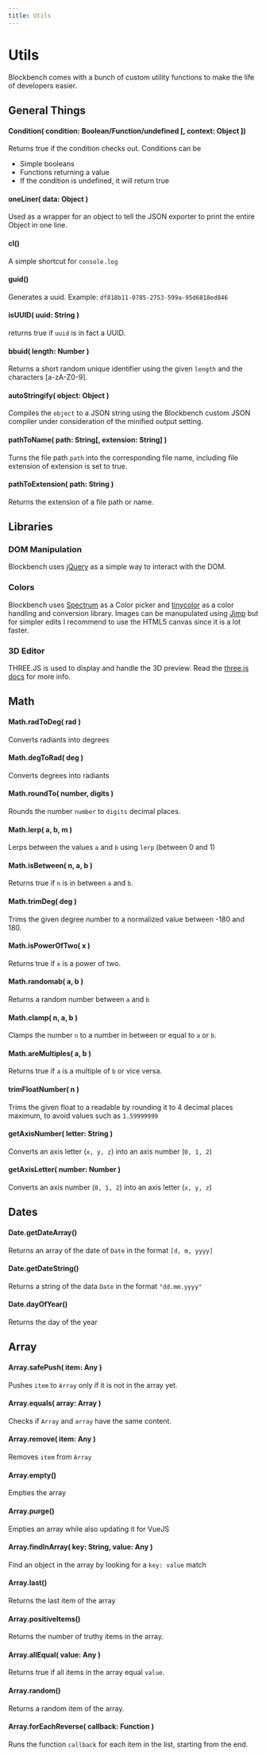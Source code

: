 ```yaml
---
title: Utils
---
```


# Utils

Blockbench comes with a bunch of custom utility functions to make the life of developers easier.

## General Things

#### Condition( condition: Boolean/Function/undefined [, context: Object ])
Returns true if the condition checks out. Conditions can be
* Simple booleans
* Functions returning a value
* If the condition is undefined, it will return true

#### oneLiner( data: Object )
Used as a wrapper for an object to tell the JSON exporter to print the entire Object in one line.

#### cl()
A simple shortcut for `console.log`

#### guid()
Generates a uuid. Example: `df818b11-0785-2753-599a-95d6818ed846`

#### isUUID( uuid: String )
returns true if `uuid` is in fact a UUID.

#### bbuid( length: Number )
Returns a short random unique identifier using the given `length` and the characters [a-zA-Z0-9].

#### autoStringify( object: Object )
Compiles the `object` to a JSON string using the Blockbench custom JSON compiler under consideration of the minified output setting.

#### pathToName( path: String[, extension: String] )
Turns the file path `path` into the corresponding file name, including file extension of extension is set to true.

#### pathToExtension( path: String )
Returns the extension of a file path or name.

## Libraries

### DOM Manipulation

Blockbench uses [jQuery](https://api.jquery.com) as a simple way to interact with the DOM.

### Colors

Blockbench uses [Spectrum](https://bgrins.github.io/spectrum/) as a Color picker and [tinycolor](https://github.com/bgrins/TinyColor) as a color handling and conversion library.
Images can be manupulated using [Jimp](https://github.com/oliver-moran/jimp) but for simpler edits I recommend to use the HTML5 canvas since it is a lot faster.

### 3D Editor

THREE.JS is used to display and handle the 3D preview. Read the [three.js docs](https://threejs.org/docs/) for more info.


## Math

#### Math.radToDeg( rad )
Converts radiants into degrees

#### Math.degToRad( deg )
Converts degrees into radiants

#### Math.roundTo( number, digits )
Rounds the number `number` to `digits` decimal places.

#### Math.lerp( a, b, m )
Lerps between the values `a` and `b` using `lerp` (between 0 and 1)

#### Math.isBetween( n, a, b )
Returns true if `n` is in between `a` and `b`.

#### Math.trimDeg( deg )
Trims the given degree number to a normalized value between -180 and 180.

#### Math.isPowerOfTwo( x )
Returns true if `x` is a power of two.

#### Math.randomab( a, b )
Returns a random number between `a` and `b`

#### Math.clamp( n, a, b )
Clamps the number `n` to a number in between or equal to `a` or `b`.

#### Math.areMultiples( a, b )
Returns true if `a` is a multiple of `b` or vice versa.

#### trimFloatNumber( n )
Trims the given float to a readable by rounding it to 4 decimal places maximum, to avoid values such as `1.59999999`

#### getAxisNumber( letter: String )
Converts an axis letter (`x, y, z`) into an axis number (`0, 1, 2`)

#### getAxisLetter( number: Number )
Converts an axis number (`0, 1, 2`) into an axis letter (`x, y, z`)

## Dates

#### Date.getDateArray()
Returns an array of the date of `Date` in the format `[d, m, yyyy]`

#### Date.getDateString()
Returns a string of the data `Date` in the format `"dd.mm.yyyy"`

#### Date.dayOfYear()
Returns the day of the year

## Array

#### Array.safePush( item: Any )
Pushes `item` to `Array` only if it is not in the array yet.

#### Array.equals( array: Array )
Checks if `Array` and `array` have the same content.

#### Array.remove( item: Any )
Removes `item` from `Array`

#### Array.empty()
Empties the array

#### Array.purge()
Empties an array while also updating it for VueJS

#### Array.findInArray( key: String, value: Any )
Find an object in the array by looking for a `key: value` match

#### Array.last()
Returns the last item of the array

#### Array.positiveItems()
Returns the number of truthy items in the array.

#### Array.allEqual( value: Any )
Returns true if all items in the array equal `value`.

#### Array.random()
Returns a random item of the array.

#### Array.forEachReverse( callback: Function )
Runs the function `callback` for each item in the list, starting from the end.
